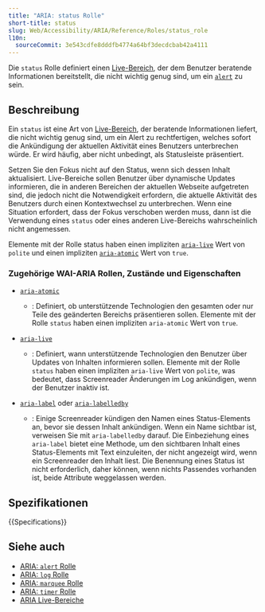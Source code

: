 ```yaml
---
title: "ARIA: status Rolle"
short-title: status
slug: Web/Accessibility/ARIA/Reference/Roles/status_role
l10n:
  sourceCommit: 3e543cdfe8dddfb4774a64bf3decdcbab42a4111
---
```


Die `status` Rolle definiert einen [Live-Bereich](/de/docs/Web/Accessibility/ARIA/Guides/Live_regions), der dem Benutzer beratende Informationen bereitstellt, die nicht wichtig genug sind, um ein [`alert`](/de/docs/Web/Accessibility/ARIA/Reference/Roles/alert_role) zu sein.

## Beschreibung

Ein `status` ist eine Art von [Live-Bereich](/de/docs/Web/Accessibility/ARIA/Guides/Live_regions), der beratende Informationen liefert, die nicht wichtig genug sind, um ein Alert zu rechtfertigen, welches sofort die Ankündigung der aktuellen Aktivität eines Benutzers unterbrechen würde. Er wird häufig, aber nicht unbedingt, als Statusleiste präsentiert.

Setzen Sie den Fokus nicht auf den Status, wenn sich dessen Inhalt aktualisiert. Live-Bereiche sollen Benutzer über dynamische Updates informieren, die in anderen Bereichen der aktuellen Webseite aufgetreten sind, die jedoch nicht die Notwendigkeit erfordern, die aktuelle Aktivität des Benutzers durch einen Kontextwechsel zu unterbrechen. Wenn eine Situation erfordert, dass der Fokus verschoben werden muss, dann ist die Verwendung eines `status` oder eines anderen Live-Bereichs wahrscheinlich nicht angemessen.

Elemente mit der Rolle status haben einen impliziten [`aria-live`](/de/docs/Web/Accessibility/ARIA/Reference/Attributes/aria-live) Wert von `polite` und einen impliziten [`aria-atomic`](/de/docs/Web/Accessibility/ARIA/Reference/Attributes/aria-atomic) Wert von `true`.

### Zugehörige WAI-ARIA Rollen, Zustände und Eigenschaften

- [`aria-atomic`](/de/docs/Web/Accessibility/ARIA/Reference/Attributes/aria-atomic)

  - : Definiert, ob unterstützende Technologien den gesamten oder nur Teile des geänderten Bereichs präsentieren sollen. Elemente mit der Rolle `status` haben einen impliziten `aria-atomic` Wert von `true`.

- [`aria-live`](/de/docs/Web/Accessibility/ARIA/Reference/Attributes/aria-live)

  - : Definiert, wann unterstützende Technologien den Benutzer über Updates von Inhalten informieren sollen. Elemente mit der Rolle `status` haben einen impliziten `aria-live` Wert von `polite`, was bedeutet, dass Screenreader Änderungen im Log ankündigen, wenn der Benutzer inaktiv ist.

- [`aria-label`](/de/docs/Web/Accessibility/ARIA/Reference/Attributes/aria-label) oder [`aria-labelledby`](/de/docs/Web/Accessibility/ARIA/Reference/Attributes/aria-labelledby)
  - : Einige Screenreader kündigen den Namen eines Status-Elements an, bevor sie dessen Inhalt ankündigen. Wenn ein Name sichtbar ist, verweisen Sie mit `aria-labelledby` darauf. Die Einbeziehung eines `aria-label` bietet eine Methode, um den sichtbaren Inhalt eines Status-Elements mit Text einzuleiten, der nicht angezeigt wird, wenn ein Screenreader den Inhalt liest. Die Benennung eines Status ist nicht erforderlich, daher können, wenn nichts Passendes vorhanden ist, beide Attribute weggelassen werden.

## Spezifikationen

{{Specifications}}

## Siehe auch

- [ARIA: `alert` Rolle](/de/docs/Web/Accessibility/ARIA/Reference/Roles/alert_role)
- [ARIA: `log` Rolle](/de/docs/Web/Accessibility/ARIA/Reference/Roles/log_role)
- [ARIA: `marquee` Rolle](/de/docs/Web/Accessibility/ARIA/Reference/Roles/marquee_role)
- [ARIA: `timer` Rolle](/de/docs/Web/Accessibility/ARIA/Reference/Roles/timer_role)
- [ARIA Live-Bereiche](/de/docs/Web/Accessibility/ARIA/Guides/Live_regions)
